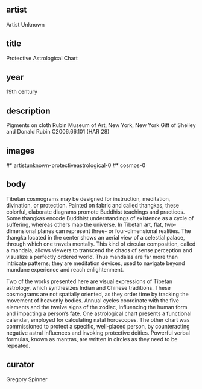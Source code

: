 ## artist
Artist Unknown 

## title
Protective Astrological Chart

## year
19th century 

## description
Pigments on cloth 
Rubin Museum of Art, New York, New York 
Gift of Shelley and Donald Rubin C2006.66.101 (HAR 28) 

## images
#* artistunknown-protectiveastrological-0
#* cosmos-0

## body
Tibetan cosmograms may be designed for instruction, meditation, divination, or protection. Painted on fabric and called thangkas, these colorful, elaborate diagrams promote Buddhist teachings and practices. Some thangkas encode Buddhist understandings of existence as a cycle of suffering, whereas others map the universe. In Tibetan art, flat, two-dimensional planes can represent three- or four-dimensional realities. The thangka located in the center shows an aerial view of a celestial palace, through which one travels mentally. This kind of circular composition, called a mandala, allows viewers to transcend the chaos of sense perception and visualize a perfectly ordered world. Thus mandalas are far more than intricate patterns; they are meditation devices, used to navigate beyond mundane experience and reach enlightenment. 

Two of the works presented here are visual expressions of Tibetan astrology, which synthesizes Indian and Chinese traditions. These cosmograms are not spatially oriented, as they order time by tracking the movement of heavenly bodies. Annual cycles coordinate with the five elements and the twelve signs of the zodiac, influencing the human form and impacting a person’s fate. One astrological chart presents a functional calendar, employed for calculating natal horoscopes. The other chart was commissioned to protect a specific, well-placed person, by counteracting negative astral influences and invoking protective deities. Powerful verbal formulas, known as mantras, are written in circles as they need to be repeated. 

## curator
Gregory Spinner